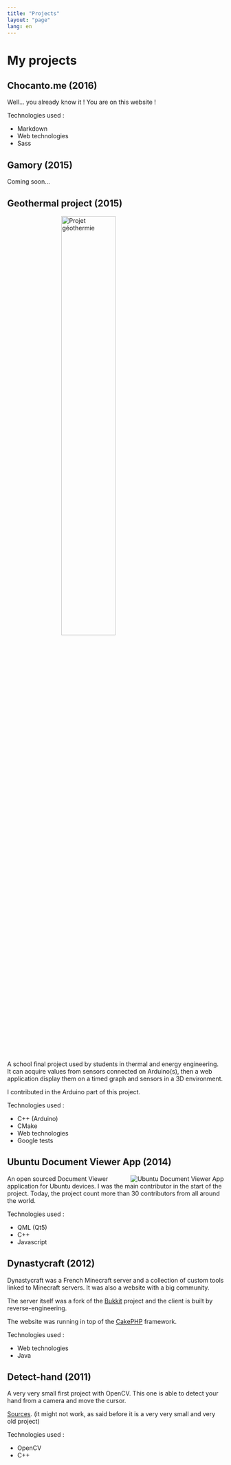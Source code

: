 ```yaml
---
title: "Projects"
layout: "page"
lang: en
---
```


# My projects

## Chocanto.me (2016)

Well... you already know it ! You are on this website !

Technologies used :

* Markdown
* Web technologies
* Sass

## Gamory (2015)

Coming soon...

## Geothermal project (2015)

<img style="width: 50%; display: block; margin: 0 auto;" alt="Projet géothermie" src="{{ site.base-url }}/assets/img/geothermie.png"/>

A school final project used by students in thermal and energy engineering. It can acquire values from sensors connected on Arduino(s), then a web application display them on a timed graph and sensors in a 3D environment.

I contributed in the Arduino part of this project.

Technologies used :

* C++ (Arduino)
* CMake
* Web technologies
* Google tests

## Ubuntu Document Viewer App (2014)

<img align="right" alt="Ubuntu Document Viewer App" src="{{ site.base-url }}/assets/img/documentViewer.png"/>

An open sourced Document Viewer application for Ubuntu devices. I was the main contributor in the start of the project. Today, the project count more than 30 contributors from all around the world.

Technologies used :

* QML (Qt5)
* C++
* Javascript

## Dynastycraft (2012)

Dynastycraft was a French Minecraft server and a collection of custom tools linked to Minecraft servers. It was also a website with a big community.

The server itself was a fork of the [Bukkit](https://bukkit.org/) project and the client is built by reverse-engineering.

The website was running in top of the [CakePHP](http://cakephp.org/) framework.

Technologies used :

* Web technologies
* Java

## Detect-hand (2011)

A very very small first project with OpenCV. This one is able to detect your hand from a camera and move the cursor.

[Sources](https://github.com/Chocanto/detect-hand). (it might not work, as said before it is a very very small and very old project)

Technologies used :

* OpenCV
* C++
